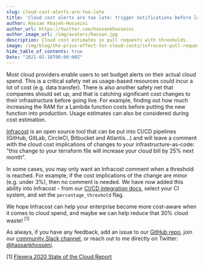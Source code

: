 ```yaml
---
slug: cloud-cost-alerts-are-too-late
title: 'Cloud cost alerts are too late: trigger notifications before launching'
author: Hassan Khajeh-Hosseini
author_url: https://twitter.com/hassankhosseini
author_image_url: /img/avatars/hassan.jpg
description: Cloud cost estimates in pull requests with thresholds.
image: /img/blog/the-prius-effect-for-cloud-costs/infracost-pull-request.png
hide_table_of_contents: true
Date: "2021-01-18T00:00:00Z"
---
```


Most cloud providers enable users to set budget alerts on their actual cloud spend. This is a critical safety net as usage-based resources could incur a lot of cost (e.g. data transfer). There is also another safety net that companies should set up, and that is catching significant cost changes to their infrastructure before going live. For example, finding out how much increasing the RAM for a Lambda function costs before putting the new function into production. Usage estimates can also be considered during cost estimation.

[Infracost](https://github.com/infracost/infracost) is an open source tool that can be put into CI/CD pipelines (GitHub, GitLab, CircleCI, Bitbucket and Atlantis…) and will leave a comment with the cloud cost implications of changes to your infrastructure-as-code: "this change to your terraform file will increase your cloud bill by 25% next month".

In some cases, you may only want an Infracost comment when a threshold is reached. For example, if the cost implications of the change are minor (e.g. under 3%), then no comment is needed. We have now added this ability into Infracost - from our [CI/CD integration docs](https://www.infracost.io/docs/integrations/), select your CI system, and set the `percentage_threshold` flag.

We hope Infracost can help your enterprise become more cost-aware when it comes to cloud spend, and maybe we can help reduce that 30% cloud waste! <sup>[1]</sup>

As always, if you have any feedback, add an issue to our [GitHub repo](https://github.com/infracost/infracost), join our [community Slack channel](https://www.infracost.io/community-chat), or reach out to me directly on Twitter: [@hassankhosseni](https://twitter.com/hassankhosseini).

\[1\] [Flexera 2020 State of the Cloud Report](https://info.flexera.com/SLO-CM-REPORT-State-of-the-Cloud-2020)
